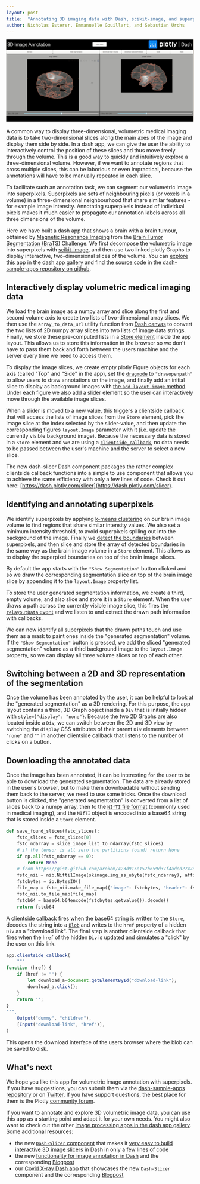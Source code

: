 ```yaml
---
layout: post
title:  "Annotating 3D imaging data with Dash, scikit-image, and superpixels"
author:	Nicholas Esterer, Emmanuelle Gouillart, and Sebastian Urchs
---
```

![short animation showing some functions of a superpixel app](/assets/superpixel_app.gif)

A common way to display three-dimensional, volumetric medical imaging data is to take two-dimensional slices along the main axes of the image and display them side by side. In a dash app, we can give the user the ability to interactively control the position of these slices and thus move freely through the volume. This is a good way to quickly and intuitively explore a three-dimensional volume. However, if we want to annotate regions that cross multiple slices, this can be laborious or even impractical, because the annotations will have to be manually repeated in each slice. 

To facilitate such an annotation task, we can segment our volumetric image into superpixels. Superpixels are sets of neighbouring pixels (or voxels in a volume) in a three-dimensional neighbourhood that share similar features - for example image intensity. Annotating superpixels instead of individual pixels makes it much easier to propagate our annotation labels across all three dimensions of the volume. 

Here we have built a dash app that shows a  brain with a brain tumour, obtained by [Magnetic Resonance Imaging](http://www.scholarpedia.org/article/MRI) from the [Brain Tumor Segmentation (BraTS)](http://braintumorsegmentation.org/) Challenge. We first decompose the volumetric image into superpixels with [scikit-image](https://scikit-image.org/), and then use two linked plotly Graphs to display interactive, two-dimensional slices of the volume. You can [explore this app](https://dash-gallery.plotly.host/dash-3d-image-partitioning/) in the [dash app gallery](https://dash-gallery.plotly.host/Portal/) and find [the source code](https://github.com/plotly/dash-sample-apps/tree/master/apps/dash-3d-image-partitioning) in the [dash-sample-apps repository on github](https://github.com/plotly/dash-sample-apps).


## Interactively display volumetric medical imaging data

We load the brain image as a numpy array and slice along the first and second volume axis to create two lists of two-dimensional array slices. We then use the `array_to_data_url` utility function from [Dash canvas](https://dash.plotly.com/canvas) to convert the two lists of 2D numpy array slices into two lists of image data strings. Finally, we store these pre-computed lists in a [Store element](https://dash.plotly.com/dash-core-components/store) inside the app layout. This allows us to store this information in the browser so we don't have to pass them back and forth between the users machine and the server every time we need to access them.

To display the image slices, we create empty plotly Figure objects for each axis (called "Top" and "Side" in the app), set the [`dragmode`](https://plotly.com/python/reference/layout/#layout-dragmode) to `"drawopenpath"` to allow users to draw annotations on the image, and finally add an initial slice to display as background images with [the `add_layout_image` method](https://plotly.com/python/images/). Under each figure we also add a slider element so the user can interactively move through the available image slices. 

When a slider is moved to a new value, this triggers a clientside callback that will access the lists of image slices from the `Store` element, pick the image slice at the index selected by the slider-value, and then update the corresponding figures `layout.Image` parameter with it (i.e. update the currently visible background image). Because the necessary data is stored in a `Store` element and we are using a [`clientside_callback`](https://dash.plotly.com/clientside-callbacks), no data needs to be passed between the user's machine and the server to select a new slice. 

The new dash-slicer Dash component packages the rather complex clientside callback functions into a simple to use component that allows you to achieve the same efficiency with only a few lines of code. Check it out here: [https://dash.plotly.com/slicer](https://dash.plotly.com/slicer).


## Identifying and annotating superpixels

We identify superpixels by applying [k-means clustering](https://scikit-image.org/docs/dev/api/skimage.segmentation.html#skimage.segmentation.slic) on our brain image volume to find regions  that share similar intensity values. We also set a minimum intensity threshold, to avoid superpixels spilling out into the background of the image. Finally we [detect the boundaries](https://scikit-image.org/docs/dev/api/skimage.segmentation.html#skimage.segmentation.find_boundaries) between superpixels, and then slice and store the array of detected boundaries in the same way as the brain image volume in a `Store` element. This allows us to display the superpixel boundaries on top of the brain image slices. 

By default the app starts with the `"Show Segmentation"` button clicked and so we draw the corresponding segmentation slice on top of the brain image slice by appending it to the `layout.Image` property list. 

To store the user generated segmentation information, we create a third, empty volume, and also slice and store it in a `Store` element. When the user draws a path across the currently visible image slice, this fires the [`relayoutData` event](https://dash.plotly.com/dash-core-components/graph) and we listen to and extract the drawn path information with callbacks. 

We can now identify all superpixels that the drawn paths touch and use them as a mask to paint ones inside the "generated segmentation" volume. If the `"Show Segmentation"` button is pressed, we add the sliced "generated segmentation" volume as a third background image to the `layout.Image` property, so we can display all three volume slices on top of each other.

## Switching between a 2D and 3D representation of the segmentation

Once the volume has been annotated by the user, it can be helpful to look at the "generated segmentation" as a 3D rendering. For this purpose, the app layout contains a third, 3D Graph object inside a `Div` that is initially hidden with `style={"display": "none"}`. Because the two 2D Graphs are also located inside a `Div`, we can switch between the 2D and 3D view by switching  the `display` CSS attributes of their parent `Div` elements between `"none"` and `""` in another clientside callback that listens to the number of clicks on a button.

## Downloading the annotated data

Once the image has been annotated, it can be interesting for the user to be able to download the generated segmentation. The data are already stored in the user's browser, but to make them downloadable without sending them back to the server, we need to use some tricks. Once the download button is clicked, the "generated segmentation" is converted from a list of slices back to a numpy array, then to the [`NIfTI` file format](https://nifti.nimh.nih.gov/) (commonly used in medical imaging), and the `NIfTI` object is encoded into a base64 string that is stored inside a `Store` element.

```python
def save_found_slices(fstc_slices):
    fstc_slices = fstc_slices[0]
    fstc_ndarray = slice_image_list_to_ndarray(fstc_slices)
    # if the tensor is all zero (no partitions found) return None
    if np.all(fstc_ndarray == 0):
        return None
    # from https://gist.github.com/arokem/423d915e157b659d37f4aded2747d2b3
    fstc_nii = nib.Nifti1Image(skimage.img_as_ubyte(fstc_ndarray), affine=None)
    fstcbytes = io.BytesIO()
    file_map = fstc_nii.make_file_map({"image": fstcbytes, "header": fstcbytes})
    fstc_nii.to_file_map(file_map)
    fstcb64 = base64.b64encode(fstcbytes.getvalue()).decode()
    return fstcb64
```

A clientside callback fires when the base64 string is written to the `Store`, decodes the string into a [`Blob`](https://developer.mozilla.org/en-US/docs/Web/API/Blob) and writes to the `href` property of a hidden `Div` as a "download link". The final step is another clientside callback that fires when the `href` of the hidden `Div` is updated and simulates a "click" by the user on this link. 

```javascript
app.clientside_callback(
    """
function (href) {
    if (href != "") {
        let download_a=document.getElementById("download-link");
        download_a.click();
    }
    return '';
}
""",
    Output("dummy", "children"),
    [Input("download-link", "href")],
)
```

This opens the download interface of the users browser where the blob can be saved to disk.

## What's next

We hope you like this app for volumetric image annotation with superpixels. If you have suggestions, you can submit them via the [dash-sample-apps repository](https://github.com/plotly/dash-sample-apps) or on [Twitter](https://twitter.com/EGouillart). If you have support questions, the best place for them is the Plotly [community forum](https://community.plotly.com/). 

If you want to annotate and explore 3D volumetric image data, you can use this app as a starting 
point and adapt it for your own needs. You might also want to check out the other [image processing apps in the dash app gallery](https://dash-gallery.plotly.host/Portal/?search=[Image%20Processing]). Some additional resources:

- the new [`Dash-Slicer` component](https://github.com/plotly/dash-slicer) that makes it [very easy to build interactive 3D image slicers](https://dash.plotly.com/slicer) in Dash in only a few lines of code
- the new [functionality for image annotation in Dash](https://dash.plotly.com/annotations) and the corresponding [Blogpost](https://eoss-image-processing.github.io/2020/05/06/shape-drawing.html)
- our [Covid X-ray Dash app](https://dash-gallery.plotly.host/dash-covid-xray/) that showcases the new `Dash-Slicer` component and the corresponding [Blogpost](https://eoss-image-processing.github.io/2020/12/16/ct-app.html)